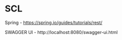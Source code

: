 # SCL

Spring - https://spring.io/guides/tutorials/rest/

SWAGGER UI - http://localhost:8080/swagger-ui.html